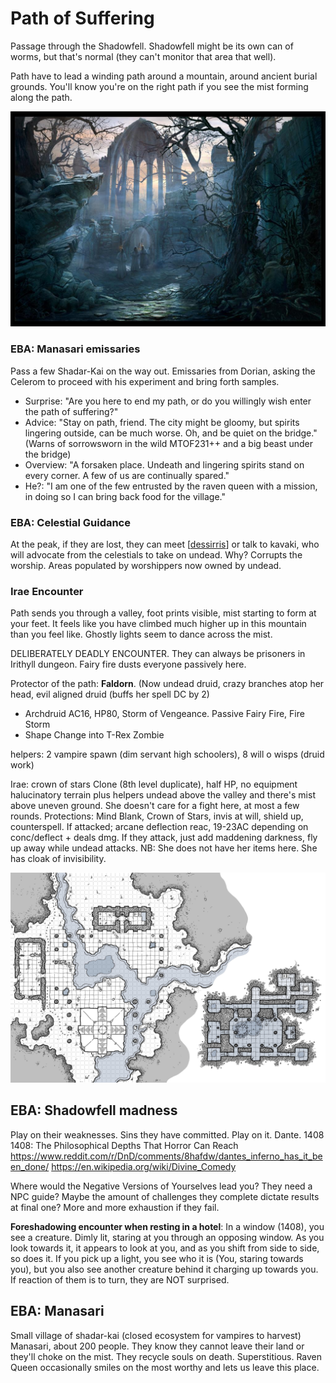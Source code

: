 # Path of Suffering
Passage through the Shadowfell. Shadowfell might be its own can of worms, but that's normal (they can't monitor that area that well).

Path have to lead a winding path around a mountain, around ancient burial grounds. You'll know you're on the right path if you see the mist forming along the path.

![](path-suffering-look.jpg)

### EBA: Manasari emissaries
Pass a few Shadar-Kai on the way out. Emissaries from Dorian, asking the Celerom to proceed with his experiment and bring forth samples.
- Surprise: "Are you here to end my path, or do you willingly wish enter the path of suffering?"
- Advice: "Stay on path, friend. The city might be gloomy, but spirits lingering outside, can be much worse. Oh, and be quiet on the bridge." (Warns of sorrowsworn in the wild MTOF231++ and a big beast under the bridge)
- Overview: "A forsaken place. Undeath and lingering spirits stand on every corner. A few of us are continually spared."
- He?: "I am one of the few entrusted by the raven queen with a mission, in doing so I can bring back food for the village."

### EBA: Celestial Guidance
At the peak, if they are lost, they can meet [[dessirris]] or talk to kavaki, who will advocate from the celestials to take on undead.
Why? Corrupts the worship. Areas populated by worshippers now owned by undead.

### Irae Encounter
Path sends you through a valley, foot prints visible, mist starting to form at your feet. It feels like you have climbed much higher up in this mountain than you feel like. Ghostly lights seem to dance across the mist.

DELIBERATELY DEADLY ENCOUNTER. They can always be prisoners in Irithyll dungeon. Fairy fire dusts everyone passively here.

Protector of the path: **Faldorn**. (Now undead druid, crazy branches atop her head, evil aligned druid (buffs her spell DC by 2)
- Archdruid AC16, HP80, Storm of Vengeance. Passive Fairy Fire, Fire Storm
- Shape Change into T-Rex Zombie

helpers: 2 vampire spawn (dim servant high schoolers), 8 will o wisps (druid work)

Irae: crown of stars Clone (8th level duplicate), half HP, no equipment
halucinatory terrain plus helpers undead above the valley and there's mist above uneven ground. She doesn't care for a fight here, at most a few rounds.
Protections: Mind Blank, Crown of Stars, invis at will, shield up, counterspell.
If attacked; arcane deflection reac, 19-23AC depending on conc/deflect + deals dmg.
If they attack, just add maddening darkness, fly up away while undead attacks.
NB: She does not have her items here. She has cloak of invisibility.

![](path-of-suffering-ruins.jpg)

## EBA: Shadowfell madness
Play on their weaknesses. Sins they have committed. Play on it. Dante. 1408
1408: The Philosophical Depths That Horror Can Reach
https://www.reddit.com/r/DnD/comments/8hafdw/dantes_inferno_has_it_been_done/
https://en.wikipedia.org/wiki/Divine_Comedy

Where would the Negative Versions of Yourselves lead you?
They need a NPC guide?
Maybe the amount of challenges they complete dictate results at final one?
More and more exhaustion if they fail.

**Foreshadowing encounter when resting in a hotel**:
In a window (1408), you see a creature. Dimly lit, staring at you through an opposing window. As you look towards it, it appears to look at you, and as you shift from side to side, so does it.
 If you pick up a light, you see who it is (You, staring towards you), but you also see another creature behind it charging up towards you. If reaction of them is to turn, they are NOT surprised.

## EBA: Manasari
Small village of shadar-kai (closed ecosystem for vampires to harvest) Manasari, about 200 people. They know they cannot leave their land or they'll choke on the mist. They recycle souls on death. Superstitious. Raven Queen occasionally smiles on the most worthy and lets us leave this place.

[//begin]: # "Autogenerated link references for markdown compatibility"
[dessirris]: ../npcs/dessirris "Dessirris"
[//end]: # "Autogenerated link references"

